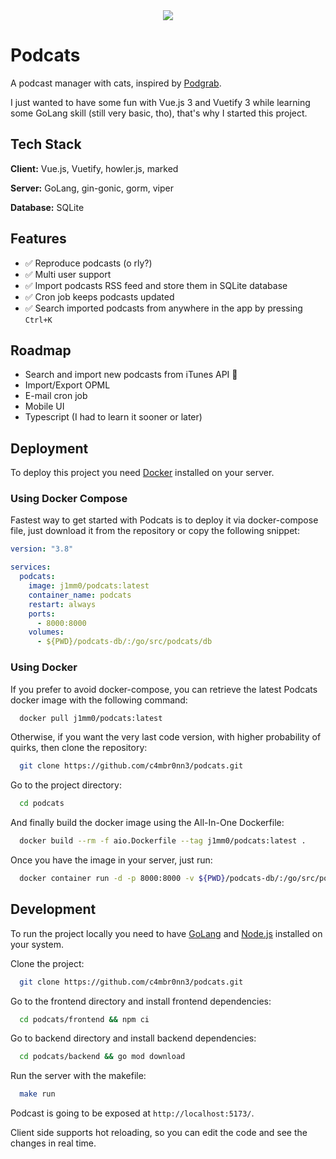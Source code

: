 <div align="center">
  <img src="https://raw.githubusercontent.com/c4mbr0nn3/podcats/main/frontend/public/android-chrome-192x192.png" />
</div>



# Podcats

A podcast manager with cats, inspired by [Podgrab](https://github.com/akhilrex/podgrab).

I just wanted to have some fun with Vue.js 3 and Vuetify 3 while learning some GoLang skill (still very basic, tho), that's why I started this project.

## Tech Stack

**Client:** Vue.js, Vuetify, howler.js, marked

**Server:** GoLang, gin-gonic, gorm, viper

**Database:** SQLite

## Features

- ✅ Reproduce podcasts (o rly?)
- ✅ Multi user support
- ✅ Import podcasts RSS feed and store them in SQLite database
- ✅ Cron job keeps podcasts updated
- ✅ Search imported podcasts from anywhere in the app by pressing `Ctrl+K`

## Roadmap

- Search and import new podcasts from iTunes API 👷
- Import/Export OPML
- E-mail cron job
- Mobile UI
- Typescript (I had to learn it sooner or later)

## Deployment

To deploy this project you need [Docker](https://www.docker.com/) installed on your server.

### Using Docker Compose

Fastest way to get started with Podcats is to deploy it via docker-compose file, just download it from the repository or copy the following snippet:

```yaml
version: "3.8"

services:
  podcats:
    image: j1mm0/podcats:latest
    container_name: podcats
    restart: always
    ports:
      - 8000:8000
    volumes:
      - ${PWD}/podcats-db/:/go/src/podcats/db
```

### Using Docker

If you prefer to avoid docker-compose, you can retrieve the latest Podcats docker image with the following command:

```bash
  docker pull j1mm0/podcats:latest
```

Otherwise, if you want the very last code version, with higher probability of quirks, then clone the repository:

```bash
  git clone https://github.com/c4mbr0nn3/podcats.git
```

Go to the project directory:

```bash
  cd podcats
```

And finally build the docker image using the All-In-One Dockerfile:

```bash
  docker build --rm -f aio.Dockerfile --tag j1mm0/podcats:latest .
```

Once you have the image in your server, just run:

```bash
  docker container run -d -p 8000:8000 -v ${PWD}/podcats-db/:/go/src/podcats/db --name podcats j1mm0/podcats:latest
```

## Development

To run the project locally you need to have [GoLang](https://go.dev/) and [Node.js](https://nodejs.org/en/) installed on your system.

Clone the project:

```bash
  git clone https://github.com/c4mbr0nn3/podcats.git
```

Go to the frontend directory and install frontend dependencies:

```bash
  cd podcats/frontend && npm ci
```

Go to backend directory and install backend dependencies:

```bash
  cd podcats/backend && go mod download
```

Run the server with the makefile:

```bash
  make run
```

Podcast is going to be exposed at `http://localhost:5173/`.

Client side supports hot reloading, so you can edit the code and see the changes in real time.
